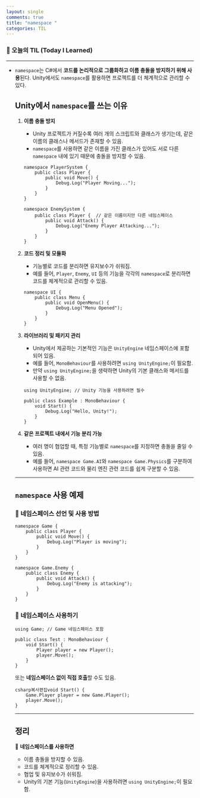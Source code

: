 ```yaml
---
layout: single
comments: true
title: "namespace "
categories: TIL
---
```






### 📆 오늘의 TIL (Today I Learned)

---

- `namespace`는 C#에서 **코드를 논리적으로 그룹화하고 이름 충돌을 방지하기 위해 사용**된다. Unity에서도 `namespace`를 활용하면 프로젝트를 더 체계적으로 관리할 수 있다.

  ##  Unity에서 `namespace`를 쓰는 이유

  1. **이름 충돌 방지**

     - Unity 프로젝트가 커질수록 여러 개의 스크립트와 클래스가 생기는데, 같은 이름의 클래스나 메서드가 존재할 수 있음.
     - `namespace`를 사용하면 같은 이름을 가진 클래스가 있어도 서로 다른 `namespace` 내에 있기 때문에 충돌을 방지할 수 있음.

     ```
     namespace PlayerSystem {
         public class Player {
             public void Move() {
                 Debug.Log("Player Moving...");
             }
         }
     }
     
     namespace EnemySystem {
         public class Player {  // 같은 이름이지만 다른 네임스페이스
             public void Attack() {
                 Debug.Log("Enemy Player Attacking...");
             }
         }
     }
     ```

  2. **코드 정리 및 모듈화**

     - 기능별로 코드를 분리하면 유지보수가 쉬워짐.
     - 예를 들어, `Player`, `Enemy`, `UI` 등의 기능을 각각의 `namespace`로 분리하면 코드를 체계적으로 관리할 수 있음.

     ```
     namespace UI {
         public class Menu {
             public void OpenMenu() {
                 Debug.Log("Menu Opened");
             }
         }
     }
     ```

  3. **라이브러리 및 패키지 관리**

     - Unity에서 제공하는 기본적인 기능은 `UnityEngine` 네임스페이스에 포함되어 있음.
     - 예를 들어, `MonoBehaviour`를 사용하려면 `using UnityEngine;`이 필요함.
     - 만약 `using UnityEngine;`을 생략하면 Unity의 기본 클래스와 메서드를 사용할 수 없음.

     ```
     using UnityEngine; // Unity 기능을 사용하려면 필수
     
     public class Example : MonoBehaviour {
         void Start() {
             Debug.Log("Hello, Unity!");
         }
     }
     ```

  4. **같은 프로젝트 내에서 기능 분리 가능**

     - 여러 명이 협업할 때, 특정 기능별로 `namespace`를 지정하면 충돌을 줄일 수 있음.
     - 예를 들어, `namespace Game.AI`와 `namespace Game.Physics`를 구분하여 사용하면 AI 관련 코드와 물리 엔진 관련 코드를 쉽게 구분할 수 있음.

  ------

  ##  `namespace` 사용 예제

  ### 📌 네임스페이스 선언 및 사용 방법

  ```
  namespace Game {
      public class Player {
          public void Move() {
              Debug.Log("Player is moving");
          }
      }
  }
  
  namespace Game.Enemy {
      public class Enemy {
          public void Attack() {
              Debug.Log("Enemy is attacking");
          }
      }
  }
  ```

  ### 📌 네임스페이스 사용하기

  ```
  using Game; // Game 네임스페이스 포함
  
  public class Test : MonoBehaviour {
      void Start() {
          Player player = new Player();
          player.Move();
      }
  }
  ```

  또는 **네임스페이스 없이 직접 호출**할 수도 있음.

  ```
  csharp복사편집void Start() {
      Game.Player player = new Game.Player();
      player.Move();
  }
  ```

  ------

  ##  정리

  🔹 **네임스페이스를 사용하면**

  - 이름 충돌을 방지할 수 있음.
  - 코드를 체계적으로 정리할 수 있음.
  - 협업 및 유지보수가 쉬워짐.
  - Unity의 기본 기능(`UnityEngine`)을 사용하려면 `using UnityEngine;`이 필요함.
